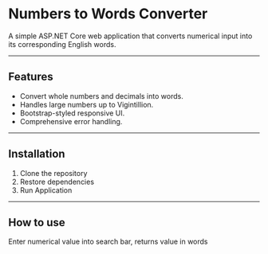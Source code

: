 # Numbers to Words Converter

A simple ASP.NET Core web application that converts numerical input into its corresponding English words.

---

## Features

- Convert whole numbers and decimals into words.
- Handles large numbers up to Vigintillion.
- Bootstrap-styled responsive UI.
- Comprehensive error handling.

---

## Installation
1. Clone the repository
2. Restore dependencies
3. Run Application

---  

## How to use

Enter numerical value into search bar, returns value in words
